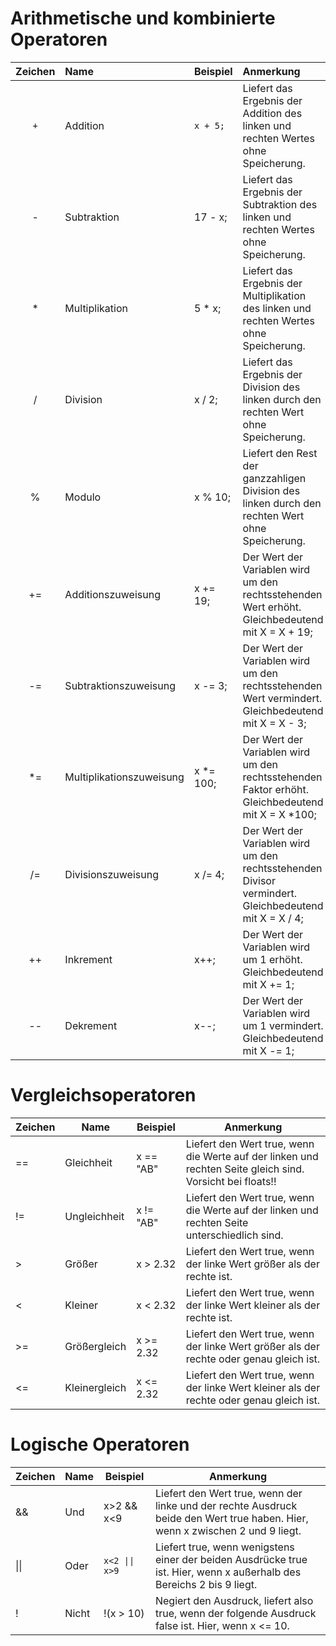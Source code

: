 # Arithmetische und kombinierte Operatoren  

Zeichen<img width="100"/>|Name<img width="400"/>|Beispiel<img width="200"/>|Anmerkung  
:-:|:-|:-|:-|  
`+`|Addition|`x + 5;`|Liefert das Ergebnis der Addition des linken und rechten Wertes ohne Speicherung.  
-|Subtraktion|17 - x;|Liefert das Ergebnis der Subtraktion des linken und rechten Wertes ohne Speicherung.  
*|Multiplikation|5 * x;|Liefert das Ergebnis der Multiplikation des linken und rechten Wertes ohne Speicherung.  
/|Division|x / 2;|Liefert das Ergebnis der Division des linken durch den rechten Wert ohne Speicherung.
%|Modulo|x % 10;|Liefert den Rest der ganzzahligen Division des linken durch den rechten Wert ohne Speicherung.
+=|Additionszuweisung|x += 19;|Der Wert der Variablen wird um den rechtsstehenden Wert erhöht. Gleichbedeutend mit X = X + 19;
-=|Subtraktionszuweisung|x -= 3;|Der Wert der Variablen wird um den rechtsstehenden Wert vermindert. Gleichbedeutend mit X = X - 3;
*=|Multiplikationszuweisung|x *= 100;|Der Wert der Variablen wird um den rechtsstehenden Faktor erhöht. Gleichbedeutend mit X = X *100;
/=|Divisionszuweisung|x /= 4;|Der Wert der Variablen wird um den rechtsstehenden  Divisor vermindert. Gleichbedeutend mit X = X / 4;
++|Inkrement|x++;|Der Wert der Variablen wird um 1 erhöht. Gleichbedeutend mit X += 1;
--|Dekrement|x--;|Der Wert der Variablen wird um 1 vermindert. Gleichbedeutend mit X -= 1;

# Vergleichsoperatoren  

Zeichen|Name|Beispiel|Anmerkung  
-|-|-|-  
==|Gleichheit|x == "AB"|Liefert den Wert true, wenn die Werte auf der linken und rechten Seite gleich sind. Vorsicht bei floats!!  
!=|Ungleichheit|x != "AB"|Liefert den Wert true, wenn die Werte auf der linken und rechten Seite unterschiedlich sind.  
\>|Größer|x > 2.32|Liefert den Wert true, wenn der linke Wert größer als der rechte ist.  
\<|Kleiner|x < 2.32|Liefert den Wert true, wenn der linke Wert kleiner als der rechte ist.  
\>=|Größergleich|x >= 2.32|Liefert den Wert true, wenn der linke Wert größer als der rechte oder genau gleich ist.  
\<=|Kleinergleich|x <= 2.32|Liefert den Wert true, wenn der linke Wert kleiner als der rechte oder genau gleich ist.  

# Logische Operatoren  

Zeichen|Name|Beispiel|Anmerkung  
-|-|-|-  
&&|Und|x>2 && x<9|Liefert den Wert true, wenn der linke und der rechte Ausdruck beide den Wert true haben. Hier, wenn x zwischen 2 und 9 liegt.  
\|\||Oder|`x<2 \|\| x>9`|Liefert true, wenn wenigstens einer der beiden Ausdrücke true ist. Hier, wenn x außerhalb des Bereichs 2 bis 9 liegt.  
!|Nicht|!(x > 10)|Negiert den Ausdruck, liefert also true, wenn der folgende Ausdruck false ist. Hier, wenn x <= 10.  
 
